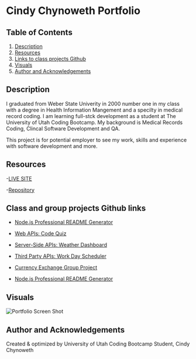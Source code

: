 # Cindy Chynoweth Portfolio

## Table of Contents

1. [Description](#description)
2. [Resources](#resources)
3. [Links to class projects Github](#links-to-class-projects-github)
4. [Visuals](#visuals)
5. [Author and Acknowledgements](#author-and-acknowledgements)

## Description

I graduated from Weber State Univerity in 2000 number one in my class with a degree in Health Information Mangement and a specilty in medical record coding.  I am learning full-stck development as a student at The University of Utah Coding Bootcamp.  My background is Medical Records Coding, Clincal Software Development and QA.  

This project is for potential employer to see my work, skills and experience with software development and more.

## Resources

-[LIVE SITE](https://cinderbeast.github.io/Portfolio)

-[Repository](https://github.com/Cinderbeast/Portfolio)

## Class and group projects Github links

- [Node.js Professional README Generator](https://github.com/Cinderbeast/Team-Profile-Generator)

- [Web APIs: Code Quiz](https://github.com/Cinderbeast/Web-APIs)

- [Server-Side APIs: Weather Dashboard](https://github.com/Cinderbeast/server-side-API-s)

- [Third Party APIs: Work Day Scheduler](https://github.com/Cinderbeast/Third-Party-APIs)

- [Currency Exchange Group Project](https://github.com/Logan2391/Currency-Exchange)

- [Node.js Professional README Generator](https://github.com/Logan2391/Currency-Exchange)

## Visuals


![Portfolio Screen Shot]()

## Author and Acknowledgements

Created & optimized by University of Utah Coding Bootcamp Student, Cindy Chynoweth

